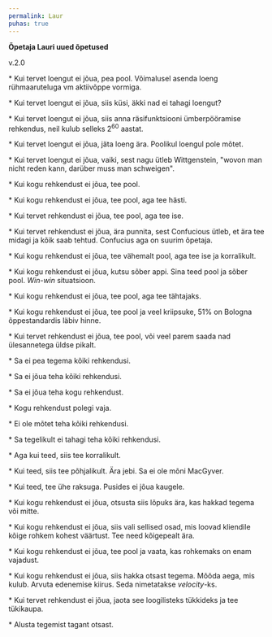 ```yaml
---
permalink: Laur
puhas: true
---
```


__Õpetaja Lauri uued õpetused__

v.2.0

\* Kui tervet loengut ei jõua, pea pool. Võimalusel asenda loeng rühmaaruteluga vm aktiivõppe vormiga.

\* Kui tervet loengut ei jõua, siis küsi, äkki nad ei tahagi loengut?

\* Kui tervet loengut ei jõua, siis anna   räsifunktsiooni ümberpööramise rehkendus, neil kulub selleks 2<sup>60</sup> aastat.

\* Kui tervet loengut ei jõua, jäta loeng ära. Poolikul loengul pole mõtet.

\* Kui tervet loengut ei jõua, vaiki, sest nagu ütleb Wittgenstein, "wovon man nicht reden kann, darüber muss man schweigen".

\* Kui kogu rehkendust ei jõua, tee pool.

\* Kui kogu rehkendust ei jõua, tee pool, aga tee hästi.

\* Kui tervet rehkendust ei jõua, tee pool, aga tee ise.

\* Kui tervet rehkendust ei jõua, ära punnita, sest Confucious ütleb, et ära tee midagi ja kõik saab tehtud. Confucius aga on suurim õpetaja.

\* Kui kogu rehkendust ei jõua, tee vähemalt pool, aga tee ise ja korralikult.

\* Kui kogu rehkendust ei jõua, kutsu sõber appi. Sina teed pool ja sõber pool. _Win-win_ situatsioon. 

\* Kui kogu rehkendust ei jõua, tee pool, aga tee tähtajaks.

\* Kui kogu rehkendust ei jõua, tee pool ja veel kriipsuke, 51% on Bologna õppestandardis läbiv hinne.

\* Kui tervet rehkendust ei jõua, tee pool, või veel parem saada nad ülesannetega üldse pikalt.

\* Sa ei pea tegema kõiki rehkendusi.

\* Sa ei jõua teha kõiki rehkendusi.

\* Sa ei jõua teha kogu rehkendust.

\* Kogu rehkendust polegi vaja.

\* Ei ole mõtet teha kõiki rehkendusi.

\* Sa tegelikult ei tahagi teha kõiki rehkendusi.

\* Aga kui teed, siis tee korralikult.

\* Kui teed, siis tee põhjalikult. Ära jebi. Sa ei ole mõni MacGyver.

\* Kui teed, tee ühe raksuga. Pusides ei jõua kaugele.

\* Kui kogu rehkendust ei jõua, otsusta siis lõpuks ära, kas hakkad tegema või mitte.

\* Kui kogu rehkendust ei jõua, siis vali sellised osad, mis loovad kliendile kõige rohkem kohest väärtust. Tee need kõigepealt ära.

\* Kui kogu rehkendust ei jõua, tee pool ja vaata, kas rohkemaks on enam vajadust.

\* Kui kogu rehkendust ei jõua, siis hakka otsast tegema. Mõõda aega, mis kulub. Arvuta edenemise kiirus. Seda nimetatakse _velocity_-ks.

\* Kui tervet rehkendust ei jõua, jaota see loogilisteks tükkideks ja tee tükikaupa.

\* Alusta tegemist tagant otsast.




